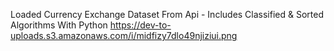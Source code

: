 Loaded Currency Exchange Dataset From Api - Includes Classified & Sorted Algorithms With Python
https://dev-to-uploads.s3.amazonaws.com/i/midfizy7dlo49njiziui.png
